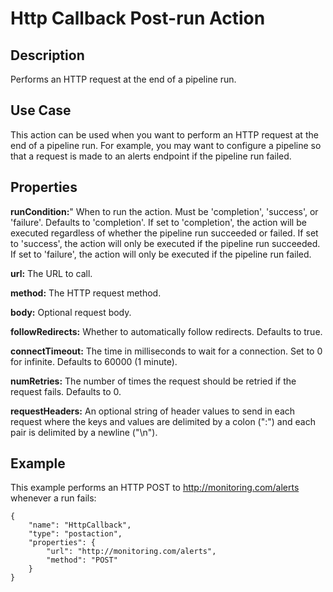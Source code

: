 # Http Callback Post-run Action


Description
-----------
Performs an HTTP request at the end of a pipeline run.


Use Case
--------
This action can be used when you want to perform an HTTP request at the end of a pipeline run.
For example, you may want to configure a pipeline so that a request is made to an alerts endpoint
if the pipeline run failed.


Properties
----------
**runCondition:**" When to run the action. Must be 'completion', 'success', or 'failure'. Defaults to 'completion'.
If set to 'completion', the action will be executed regardless of whether the pipeline run succeeded or failed.
If set to 'success', the action will only be executed if the pipeline run succeeded.
If set to 'failure', the action will only be executed if the pipeline run failed.

**url:** The URL to call.

**method:** The HTTP request method.

**body:** Optional request body.

**followRedirects:** Whether to automatically follow redirects. Defaults to true.

**connectTimeout:** The time in milliseconds to wait for a connection. Set to 0 for infinite. Defaults to 60000 (1 minute).

**numRetries:** The number of times the request should be retried if the request fails. Defaults to 0.

**requestHeaders:** An optional string of header values to send in each request where the keys and values are
delimited by a colon (":") and each pair is delimited by a newline ("\n").

Example
-------
This example performs an HTTP POST to http://monitoring.com/alerts whenever a run fails:

    {
        "name": "HttpCallback",
        "type": "postaction",
        "properties": {
            "url": "http://monitoring.com/alerts",
            "method": "POST"
        }
    }
